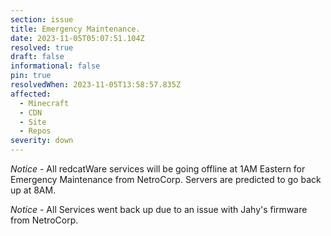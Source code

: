 ```yaml
---
section: issue
title: Emergency Maintenance.
date: 2023-11-05T05:07:51.104Z
resolved: true
draft: false
informational: false
pin: true
resolvedWhen: 2023-11-05T13:58:57.835Z
affected:
  - Minecraft
  - CDN
  - Site
  - Repos
severity: down
---
```

*Notice* - All redcatWare services will be going offline at 1AM Eastern for Emergency Maintenance from NetroCorp. Servers are predicted to go back up at 8AM.



*Notice* - All Services went back up due to an issue with Jahy's firmware from NetroCorp.